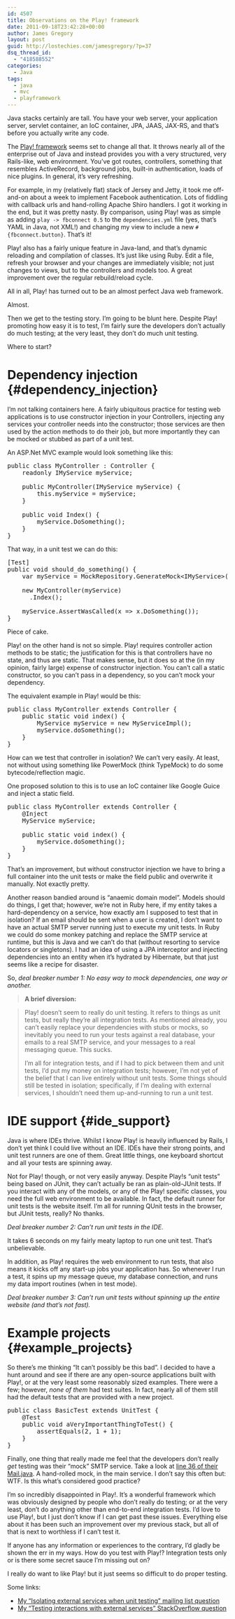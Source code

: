 ```yaml
---
id: 4507
title: Observations on the Play! framework
date: 2011-09-18T23:42:28+00:00
author: James Gregory
layout: post
guid: http://lostechies.com/jamesgregory/?p=37
dsq_thread_id:
  - "418588552"
categories:
  - Java
tags:
  - java
  - mvc
  - playframework
---
```

Java stacks certainly are tall. You have your web server, your application server, servlet container, an IoC container, JPA, JAAS, JAX-RS, and that&#8217;s before you actually write any code.

The [Play! framework](http://www.playframework.org/) seems set to change all that. It throws nearly all of the enterprise out of Java and instead provides you with a very structured, very Rails-like, web environment. You&#8217;ve got routes, controllers, something that resembles ActiveRecord, background jobs, built-in authentication, loads of nice plugins. In general, it&#8217;s very refreshing.

For example, in my (relatively flat) stack of Jersey and Jetty, it took me off-and-on about a week to implement Facebook authentication. Lots of fiddling with callback urls and hand-rolling Apache Shiro handlers. I got it working in the end, but it was pretty nasty. By comparison, using Play! was as simple as adding `play -> fbconnect 0.5` to the `dependencies.yml` file (yes, that&#8217;s YAML in Java, not XML!) and changing my view to include a new `#{fbconnect.button}`. That&#8217;s it!

Play! also has a fairly unique feature in Java-land, and that&#8217;s dynamic reloading and compilation of classes. It&#8217;s just like using Ruby. Edit a file, refresh your browser and your changes are immediately visible; not just changes to views, but to the controllers and models too. A great improvement over the regular rebuild/reload cycle.

All in all, Play! has turned out to be an almost perfect Java web framework.

Almost.

Then we get to the testing story. I&#8217;m going to be blunt here. Despite Play! promoting how easy it is to test, I&#8217;m fairly sure the developers don&#8217;t actually do much testing; at the very least, they don&#8217;t do much unit testing.

Where to start?

# Dependency injection {#dependency_injection}

I&#8217;m not talking containers here. A fairly ubiquitous practice for testing web applications is to use constructor injection in your Controllers, injecting any services your controller needs into the constructor; those services are then used by the action methods to do their job, but more importantly they can be mocked or stubbed as part of a unit test.

An ASP.Net MVC example would look something like this:

<pre class="brush:csharp">public class MyController : Controller {
    readonly IMyService myService;

    public MyController(IMyService myService) {
        this.myService = myService;
    }

    public void Index() {
        myService.DoSomething();
    }
}</pre>

That way, in a unit test we can do this:

<pre class="brush:csharp">[Test]
public void should_do_something() {
    var myService = MockRepository.GenerateMock&lt;IMyService&gt;();

    new MyController(myService)
      .Index();

    myService.AssertWasCalled(x =&gt; x.DoSomething());
}</pre>

Piece of cake.

Play! on the other hand is not so simple. Play! requires controller action methods to be static; the justification for this is that controllers have no state, and thus are static. That makes sense, but it does so at the (in my opinion, fairly large) expense of constructor injection. You can&#8217;t call a static constructor, so you can&#8217;t pass in a dependency, so you can&#8217;t mock your dependency.

The equivalent example in Play! would be this:

<pre class="brush:java">public class MyController extends Controller {
    public static void index() {
        MyService myService = new MyServiceImpl();
        myService.doSomething();
    }
}</pre>

How can we test that controller in isolation? We can&#8217;t very easily. At least, not without using something like PowerMock (think TypeMock) to do some bytecode/reflection magic.

One proposed solution to this is to use an IoC container like Google Guice and inject a static field.

<pre class="brush:java">public class MyController extends Controller {
    @Inject
    MyService myService;

    public static void index() {
        myService.doSomething();
    }
}</pre>

That&#8217;s an improvement, but without constructor injection we have to bring a full container into the unit tests or make the field public and overwrite it manually. Not exactly pretty.

Another reason bandied around is &#8220;anaemic domain model&#8221;. Models should do things, I get that; however, we&#8217;re not in Ruby here, if my entity takes a hard-dependency on a service, how exactly am I supposed to test that in isolation? If an email should be sent when a user is created, I don&#8217;t want to have an actual SMTP server running just to execute my unit tests. In Ruby we could do some monkey patching and replace the SMTP service at runtime, but this is Java and we can&#8217;t do that (without resorting to service locators or singletons). I had an idea of using a JPA interceptor and injecting dependencies into an entity when it&#8217;s hydrated by Hibernate, but that just seems like a recipe for disaster.

So, _deal breaker number 1: No easy way to mock dependencies, one way or another._

> **A brief diversion:**
  
> Play! doesn&#8217;t seem to really do unit testing. It refers to things as unit tests, but really they&#8217;re all integration tests. As mentioned already, you can&#8217;t easily replace your dependencies with stubs or mocks, so inevitably you need to run your tests against a real database, your emails to a real SMTP service, and your messages to a real messaging queue. This sucks.
> 
> I&#8217;m all for integration tests, and if I had to pick between them and unit tests, I&#8217;d put my money on integration tests; however, I&#8217;m not yet of the belief that I can live entirely without unit tests. Some things should still be tested in isolation; specifically, if I&#8217;m dealing with external services, I shouldn&#8217;t need them up-and-running to run a unit test.

# IDE support {#ide_support}

Java is where IDEs thrive. Whilst I know Play! is heavily influenced by Rails, I don&#8217;t yet think I could live without an IDE. IDEs have their strong points, and unit test runners are one of them. Great little things, one keyboard shortcut and all your tests are spinning away.

Not for Play! though, or not very easily anyway. Despite Play!s &#8220;unit tests&#8221; being based on JUnit, they can&#8217;t actually be ran as plain-old-JUnit tests. If you interact with any of the models, or any of the Play! specific classes, you need the full web environment to be available. In fact, the default runner for unit tests is the website itself. I&#8217;m all for running QUnit tests in the browser, but JUnit tests, really? No thanks.

_Deal breaker number 2: Can&#8217;t run unit tests in the IDE._

It takes 6 seconds on my fairly meaty laptop to run one unit test. That&#8217;s unbelievable.

In addition, as Play! requires the web environment to run tests, that also means it kicks off any start-up jobs your application has. So whenever I run a test, it spins up my message queue, my database connection, and runs my data import routines (when in test mode).

_Deal breaker number 3: Can&#8217;t run unit tests without spinning up the entire website (and that&#8217;s not fast)._

# Example projects {#example_projects}

So there&#8217;s me thinking &#8220;It can&#8217;t possibly be this bad&#8221;. I decided to have a hunt around and see if there are any open-source applications built with Play!, or at the very least some reasonably sized examples. There were a few; however, _none of them_ had test suites. In fact, nearly all of them still had the default tests that are provided with a new project.

<pre class="brush:java">public class BasicTest extends UnitTest {
    @Test
    public void aVeryImportantThingToTest() {
        assertEquals(2, 1 + 1);
    }
}</pre>

Finally, one thing that really made me feel that the developers don&#8217;t really _get_ testing was their &#8220;mock&#8221; SMTP service. Take a look at [line 36 of their Mail.java](https://github.com/playframework/play/blob/master/framework/src/play/libs/Mail.java#L36). A hand-rolled mock, in the main service. I don&#8217;t say this often but: WTF. Is this what&#8217;s considered good practice?

I&#8217;m so incredibly disappointed in Play!. It&#8217;s a wonderful framework which was obviously designed by people who don&#8217;t really do testing; or at the very least, don&#8217;t do anything other than end-to-end integration tests. I&#8217;d love to use Play!, but I just don&#8217;t know if I can get past these issues. Everything else about it has been such an improvement over my previous stack, but all of that is next to worthless if I can&#8217;t test it.

If anyone has any information or experiences to the contrary, I&#8217;d gladly be shown the err in my ways. How do you test with Play!? Integration tests only or is there some secret sauce I&#8217;m missing out on?

I really do want to like Play! but it just seems so difficult to do proper testing.

Some links:

  * [My &#8220;Isolating external services when unit testing&#8221; mailing list question](https://groups.google.com/d/topic/play-framework/OLrSb9Hq4vY/discussion)
  * [My &#8220;Testing interactions with external services&#8221; StackOverflow question](http://stackoverflow.com/questions/7462843/testing-interactions-with-external-services)